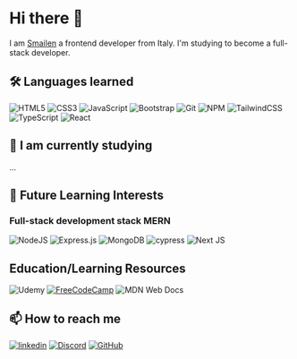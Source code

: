 
# Hi there 👋

I am [Smailen](https://github.com/Smailen5) a frontend developer from Italy. I'm studying to become a full-stack developer.
 
## 🛠 Languages ​​learned

![HTML5](https://img.shields.io/badge/html5-%23E34F26.svg?style=for-the-badge&logo=html5&logoColor=white) 
![CSS3](https://img.shields.io/badge/css3-%231572B6.svg?style=for-the-badge&logo=css3&logoColor=white) 
![JavaScript](https://img.shields.io/badge/javascript-%23323330.svg?style=for-the-badge&logo=javascript&logoColor=%23F7DF1E)
![Bootstrap](https://img.shields.io/badge/bootstrap-%238511FA.svg?style=for-the-badge&logo=bootstrap&logoColor=white) 
![Git](https://img.shields.io/badge/git-%23F05033.svg?style=for-the-badge&logo=git&logoColor=white) 
![NPM](https://img.shields.io/badge/NPM-%23CB3837.svg?style=for-the-badge&logo=npm&logoColor=white)
![TailwindCSS](https://img.shields.io/badge/tailwindcss-%2338B2AC.svg?style=for-the-badge&logo=tailwind-css&logoColor=white)
![TypeScript](https://img.shields.io/badge/typescript-%23007ACC.svg?style=for-the-badge&logo=typescript&logoColor=white)
![React](https://img.shields.io/badge/react-%2320232a.svg?style=for-the-badge&logo=react&logoColor=%2361DAFB)

  
## 🧰 I am currently studying

...

## 🚀 Future Learning Interests

### Full-stack development stack MERN

![NodeJS](https://img.shields.io/badge/node.js-6DA55F?style=for-the-badge&logo=node.js&logoColor=white)
![Express.js](https://img.shields.io/badge/express.js-%23404d59.svg?style=for-the-badge&logo=express&logoColor=%2361DAFB)
![MongoDB](https://img.shields.io/badge/MongoDB-%234ea94b.svg?style=for-the-badge&logo=mongodb&logoColor=white)
![cypress](https://img.shields.io/badge/-cypress-%23E5E5E5?style=for-the-badge&logo=cypress&logoColor=058a5e)
![Next JS](https://img.shields.io/badge/Next-black?style=for-the-badge&logo=next.js&logoColor=white)
<!--![Flutter](https://img.shields.io/badge/Flutter-%2302569B.svg?style=for-the-badge&logo=Flutter&logoColor=white)-->


## Education/Learning Resources

![Udemy](https://img.shields.io/badge/Udemy-A435F0?style=for-the-badge&logo=Udemy&logoColor=white) 
[![FreeCodeCamp](https://img.shields.io/badge/Freecodecamp-%23123.svg?&style=for-the-badge&logo=freecodecamp&logoColor=green)](https://www.freecodecamp.org/italian/fcc54c189ea-4b3d-4832-afe3-868235883a3c) 
![MDN Web Docs](https://img.shields.io/badge/MDN_Web_Docs-black?style=for-the-badge&logo=mdnwebdocs&logoColor=white)


## 📫 How to reach me

[![linkedin](https://img.shields.io/badge/linkedin-0A66C2?style=for-the-badge&logo=linkedin&logoColor=white)](https://www.linkedin.com/in/smailen-vargas/) 
[![Discord](https://img.shields.io/badge/Discord-%235865F2.svg?style=for-the-badge&logo=discord&logoColor=white)](https://discord.com/channels/@smailen5)
[![GitHub](https://img.shields.io/badge/github-%23121011.svg?style=for-the-badge&logo=github&logoColor=white)](https://github.com/Smailen5)


